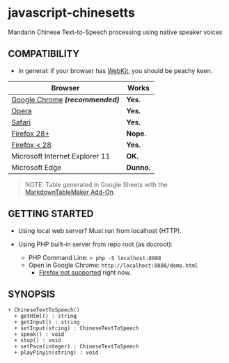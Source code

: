 javascript-chinesetts
=====================

Mandarin Chinese Text-to-Speech processing using native speaker voices

## COMPATIBILITY ##

+ In general: if your browser has [WebKit](https://www.webkit.org/), you should be peachy keen.

|  **Browser** | **Works** |
|  ------- | ------- |
|  [Google Chrome](https://www.google.com/chrome/) ***(recommended)*** | **Yes.** |
|  [Opera](www.opera.com/) | **Yes.** |
|  [Safari](https://www.apple.com/safari/) | **Yes.** |
|  [Firefox 28+](https://www.mozilla.org/en-US/firefox/new/) | **Nope.** |
|  [Firefox < 28](http://ftp.mozilla.org/pub/mozilla.org/firefox/releases/27.0.1/) | **Yes.** |
|  Microsoft Internet Explorer 11 | **OK.** |
|  Microsoft Edge | **Dunno.** |


> NOTE: Table generated in Google Sheets with the [MarkdownTableMaker Add-On][markdownstore].


## GETTING STARTED ##

+ Using local web server? Must run from localhost (HTTP).

+ Using PHP built-in server from repo root (as docroot):
  + PHP Command Line: `> php -S localhost:8888`
  + Open in Google Chrome: `http://localhost:8888/demo.html`
    + [Firefox not supported](https://github.com/pffy/javascript-chinesetts/issues/2) right now.

## SYNOPSIS ##

```
+ ChineseTextToSpeech()
  + getHtml() : string
  + getInput() : string
  + setInput(string) : ChineseTextToSpeech
  + speak() : void
  + stop() : void
  + setPace(integer) : ChineseTextToSpeech
  + playPinyin(string) : void

```


[markdownstore]: https://chrome.google.com/webstore/detail/markdowntablemaker/cofkbgfmijanlcdooemafafokhhaeold